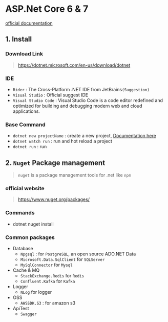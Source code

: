 # ASP.Net Core 6 & 7

[official documentation](https://learn.microsoft.com/en-us/aspnet/core/security/cors?view=aspnetcore-7.0)

## 1. Install

### Download Link

> <https://dotnet.microsoft.com/en-us/download/dotnet>

### IDE

- `Rider` : The Cross-Platform .NET IDE from JetBrains`(Suggestion)`
- `Visual Studio` : Official suggest IDE
- `Visual Studio Code` : Visual Studio Code is a code editor redefined and optimized for building and debugging modern web and cloud applications.

### Base Command

- `dotnet new projectName` : create a new project, [Documentation here](<https://learn.microsoft.com/en-us/dotnet/core/tools/dotnet-new>)
- `dotnet watch run` : run and hot reload a project
- `dotnet run` : run

## 2. `Nuget` Package management

> `nuget` is a package management tools for .net like `npm`

### official website

> <https://www.nuget.org/packages/>

### Commands

- dotnet nuget install

### Common packages

- Database
  - `Npgsql` : for `PostgreSQL`, an open source ADO.NET Data
  - `Microsoft.Data.SqlClient` for `SQLServer`
  - `MySqlConnector` for `Mysql`
- Cache & MQ
  - `StackExchange.Redis` for `Redis`
  - `Confluent.Kafka` for `Kafka`
- Logger
  - `NLog` for logger
- OSS
  - `AWSSDK.S3` : for amazon s3
- ApiTest
  - `Swagger`

